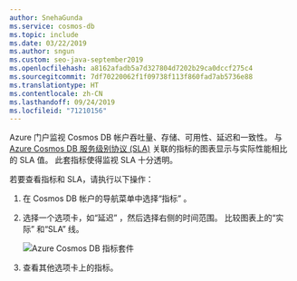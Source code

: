 ```yaml
---
author: SnehaGunda
ms.service: cosmos-db
ms.topic: include
ms.date: 03/22/2019
ms.author: sngun
ms.custom: seo-java-september2019
ms.openlocfilehash: a8162afadb5a7d327804d7202b29ca0dccf275c4
ms.sourcegitcommit: 7df70220062f1f09738f113f860fad7ab5736e88
ms.translationtype: HT
ms.contentlocale: zh-CN
ms.lasthandoff: 09/24/2019
ms.locfileid: "71210156"
---
```

Azure 门户监视 Cosmos DB 帐户吞吐量、存储、可用性、延迟和一致性。 与 [Azure Cosmos DB 服务级别协议 (SLA)](https://azure.microsoft.com/support/legal/sla/cosmos-db/) 关联的指标的图表显示与实际性能相比的 SLA 值。 此套指标使得监视 SLA 十分透明。

若要查看指标和 SLA，请执行以下操作： 

1. 在 Cosmos DB 帐户的导航菜单中选择“指标”  。
   
2. 选择一个选项卡，如“延迟”  ，然后选择右侧的时间范围。 比较图表上的“实际”  和“SLA”  线。
   
   ![Azure Cosmos DB 指标套件](./media/cosmos-db-tutorial-review-slas/azure-cosmosdb-metrics-suite.png)
   
3. 查看其他选项卡上的指标。 

